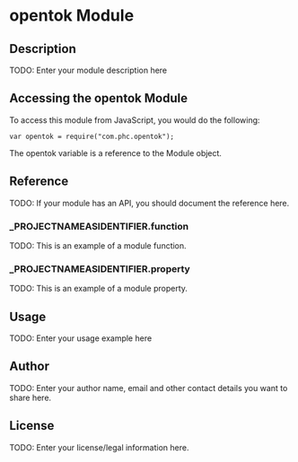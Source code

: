 # opentok Module

## Description

TODO: Enter your module description here

## Accessing the opentok Module

To access this module from JavaScript, you would do the following:

	var opentok = require("com.phc.opentok");

The opentok variable is a reference to the Module object.	

## Reference

TODO: If your module has an API, you should document
the reference here.

### ___PROJECTNAMEASIDENTIFIER__.function

TODO: This is an example of a module function.

### ___PROJECTNAMEASIDENTIFIER__.property

TODO: This is an example of a module property.

## Usage

TODO: Enter your usage example here

## Author

TODO: Enter your author name, email and other contact
details you want to share here. 

## License

TODO: Enter your license/legal information here.
